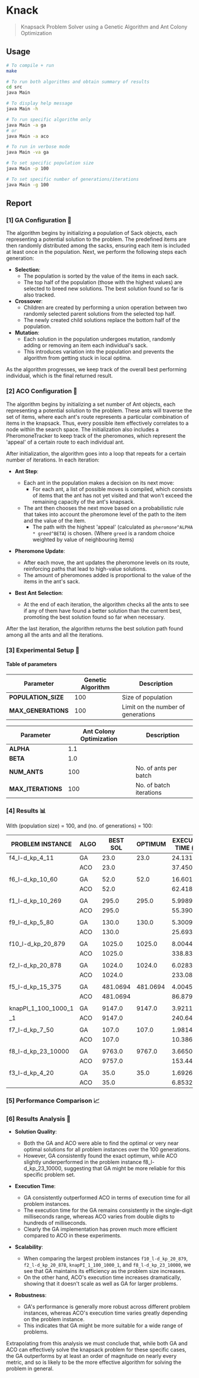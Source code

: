 # Knack
> Knapsack Problem Solver using a Genetic Algorithm and Ant Colony Optimization

<!-- <p align="center">
<img src="https://media.istockphoto.com/id/1269514456/vector/ants-marching-silhouette-vector-isolated-illustration-ant-line-banner.jpg?s=612x612&w=0&k=20&c=uixlnXU6zkzzPOa_uE1RukxUBTUPDlbV3vvx9JYGKxY=" style="filter: add"/>
</p> -->

## Usage

```bash
# To compile + run
make

# To run both algorithms and obtain summary of results
cd src
java Main

# To display help message
java Main -h

# To run specific algorithm only
java Main -a ga
# or
java Main -a aco

# To run in verbose mode
java Main -va ga

# To set specific population size
java Main -p 100

# To set specific number of generations/iterations
java Main -g 100
```

## Report

### \[1] GA Configuration 🧬
The algorithm begins by initializing a population of Sack objects, each representing a potential solution to the problem.
The predefined items are then randomly distributed among the sacks, ensuring each item is included at least once in the population.
Next, we perform the following steps each generation:

- **Selection**:
    - The population is sorted by the value of the items in each sack.
    - The top half of the population (those with the highest values) are selected to breed new solutions. The best solution found so far is also tracked.
- **Crossover**:
    - Children are created by performing a union operation between two randomly selected parent solutions from the selected top half.
    - The newly created child solutions replace the bottom half of the population.
- **Mutation**:
    - Each solution in the population undergoes mutation, randomly adding or removing an item each individual's sack.
    - This introduces variation into the population and prevents the algorithm from getting stuck in local optima.

As the algorithm progresses, we keep track of the overall best performing individual, which is the final returned result.

### \[2] ACO Configuration 🐜
The algorithm begins by initializing a set number of Ant objects, each representing a potential solution to the problem.
These ants will traverse the set of items, where each ant's route represents a particular combination of items in the knapsack.
Thus, every possible item effectively correlates to a node within the search space.
The initialization also includes a PheromoneTracker to keep track of the pheromones, which represent the 'appeal' of a certain route to each individual ant.

After initialization, the algorithm goes into a loop that repeats for a certain number of iterations. In each iteration:

- **Ant Step**:
    - Each ant in the population makes a decision on its next move:
        - For each ant, a list of possible moves is compiled, which consists of items that the ant has not yet visited and that won't exceed the remaining capacity of the ant's knapsack.
    - The ant then chooses the next move based on a probabilistic rule that takes into account the pheromone level of the path to the item and the value of the item.
        - The path with the highest 'appeal' (calculated as `pheromone^ALPHA * greed^BETA`) is chosen. (Where `greed` is a random choice weighted by value of neighbouring items)

- **Pheromone Update**:
    - After each move, the ant updates the pheromone levels on its route, reinforcing paths that lead to high-value solutions.
    - The amount of pheromones added is proportional to the value of the items in the ant's sack.

- **Best Ant Selection**:
    - At the end of each iteration, the algorithm checks all the ants to see if any of them have found a better solution than the current best, promoting the best solution found so far when necessary.

After the last iteration, the algorithm returns the best solution path found among all the ants and all the iterations.

### \[3] Experimental Setup 🔬
#### Table of parameters
| Parameter             | Genetic Algorithm | Description                           |
|-----------------------|-------------------|---------------------------------------|
| **POPULATION_SIZE**   | 100               | Size of population| each generation   |
| **MAX_GENERATIONS**   | 100               | Limit on the number of generations    |

| Parameter             | Ant Colony Optimization | Description             |
|-----------------------|-------------------------|-------------------------|
| **ALPHA**             | 1.1                     |                         |
| **BETA**              | 1.0                     |                         |
| **NUM_ANTS**          | 100                     | No. of ants per batch   |
| **MAX_ITERATIONS**    | 100                     | No. of batch iterations |




### \[4] Results 📊
With (population size) = 100, and (no. of generations) = 100:

| PROBLEM INSTANCE    | ALGO | BEST SOL | OPTIMUM   | EXECUTION TIME (ms)   |
|---------------------|------|----------|-----------|-----------------------|
| f4_l-d_kp_4_11      | GA   | 23.0     | 23.0      | 24.131165             |
|                     | ACO  | 23.0     |           | 37.450088             |
|                     |      |          |           |                       |
| f6_l-d_kp_10_60     | GA   | 52.0     | 52.0      | 16.601267             |
|                     | ACO  | 52.0     |           | 62.418723             |
|                     |      |          |           |                       |
| f1_l-d_kp_10_269    | GA   | 295.0    | 295.0     | 5.99897               |
|                     | ACO  | 295.0    |           | 55.390218             |
|                     |      |          |           |                       |
| f9_l-d_kp_5_80      | GA   | 130.0    | 130.0     | 5.300974              |
|                     | ACO  | 130.0    |           | 25.69359              |
|                     |      |          |           |                       |
| f10_l-d_kp_20_879   | GA   | 1025.0   | 1025.0    | 8.004401              |
|                     | ACO  | 1025.0   |           | 338.832662            |
|                     |      |          |           |                       |
| f2_l-d_kp_20_878    | GA   | 1024.0   | 1024.0    | 6.028304              |
|                     | ACO  | 1024.0   |           | 233.086195            |
|                     |      |          |           |                       |
| f5_l-d_kp_15_375    | GA   | 481.0694 | 481.0694  | 4.004575              |
|                     | ACO  | 481.0694 |           | 86.879539             |
|                     |      |          |           |                       |
| knapPI_1_100_1000_1 | GA   | 9147.0   | 9147.0    | 3.921114              |
|                  _1 | ACO  | 9147.0   |           | 240.645496            |
|                     |      |          |           |                       |
| f7_l-d_kp_7_50      | GA   | 107.0    | 107.0     | 1.981475              |
|                     | ACO  | 107.0    |           | 10.386906             |
|                     |      |          |           |                       |
| f8_l-d_kp_23_10000  | GA   | 9763.0   | 9767.0    | 3.665005              |
|                     | ACO  | 9757.0   |           | 153.445733            |   
|                     |      |          |           |                       |
| f3_l-d_kp_4_20      | GA   | 35.0     | 35.0      | 1.69261               |
|                     | ACO  | 35.0     |           | 6.853273              |

####

### \[5] Performance Comparison 📈
### \[6] Results Analysis 📝
- **Solution Quality**:
    - Both the GA and ACO were able to find the optimal or very near optimal solutions for all problem instances over the 100 generations.
    - However, GA consistently found the exact optimum, while ACO slightly underperformed in the problem instance f8_l-d_kp_23_10000, suggesting that GA might be more reliable for this specific problem set.

- **Execution Time**:
    - GA consistently outperformed ACO in terms of execution time for all problem instances.
    - The execution time for the GA remains consistently in the single-digit milliseconds range, whereas ACO varies from double digits to hundreds of milliseconds.
    - Clearly the GA implementation has proven much more efficient compared to ACO in these experiments.

- **Scalability**:
    - When comparing the largest problem instances `f10_l-d_kp_20_879`, `f2_l-d_kp_20_878`, `knapPI_1_100_1000_1`, and `f8_l-d_kp_23_10000`, we see that GA maintains its efficiency as the problem size increases.
    - On the other hand, ACO's execution time increases dramatically, showing that it doesn't scale as well as GA for larger problems.

- **Robustness**:
    - GA's performance is generally more robust across different problem instances, whereas ACO's execution time varies greatly depending on the problem instance.
    - This indicates that GA might be more suitable for a wide range of problems.

Extrapolating from this analysis we must conclude that, while both GA and ACO can effectively solve the knapsack problem for these specific cases, the GA outperforms by at least an order of magnitude on nearly every metric, and so is likely to be the more effective algorithm for solving the problem in general.